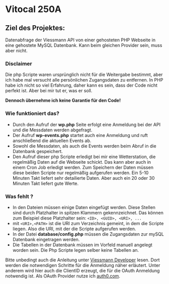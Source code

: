 # Vitocal 250A

## Ziel des Projektes:
Datenabfrage der Viessmann API von einer gehosteten PHP Webseite in eine gehostete MySQL Datenbank. Kann beim gleichen Provider sein, muss aber nicht.

### Disclaimer
Die php Scripte waren ursprünglich nicht für die Weitergabe bestimmt, aber ich habe mal versucht alle persönlichen Zugangsdaten zu entfernen. In PHP habe ich nicht so viel Erfahrung, daher kann es sein, dass der Code nicht perfekt ist. Aber bei mir tut er, was er soll.

__Dennoch übernehme ich keine Garantie für den Code!__


### Wie funktioniert das?
* Durch den Aufruf der __wp.php__ Seite erfolgt eine Anmeldung bei der API und die Messdaten werden abgefragt.
* Der Aufruf __wp-events.php__ startet auch eine Anmeldung und ruft anschließend die aktuellen Events ab.
* Sowohl die Messdaten, als auch die Events werden beim Abruf in die Datenbank gespeichert.
* Den Aufruf dieser php Scripte erledigt bei mir eine Wetterstation, die regelmäßig Daten auf die Webseite schickt. Das kann aber auch in einem Cron Job erledigt werden. Zum Speichern der Daten müssen diese beiden Scripte nur regelmäßig aufgerufen werden. Ein 5-10 Minuten Takt liefert sehr detailierte Daten. Aber auch ein 20 oder 30 Minuten Takt liefert gute Werte.

### Was fehlt ?
* In den Dateien müssen einige Daten eingefügt werden. Diese Stellen sind durch Platzhalter in spitzen Klammern gekennzeichnet. Das können zum Beispiel diese Platzhalter sein:  ```<ID>, <GUID>, <URI>, ...```
* mit ```<URI>,<PATH>``` ist die URI zum Verzeichnis gemeint, in dem die Scripte liegen. Also die URI, mit der die Scripte aufgerufen werden.
* In der Datei __database/config.php__ müssen die Zugangsdaten zur mySQL Datenbank eingetragen werden.
* Die Tabellen in der Datenbank müssen im Vorfeld manuell angelegt worden sein. Die Php Scripte legen selber keine Tabellen an.

Bitte unbedingt auch die Anleitung unter [Viessmann Developer](https://app.developer.viessmann.com) lesen. Dort werden die notwendigen Schritte für die Anmeldung näher erläutert. Unter anderem wird hier auch die ClientID erzeugt, die für die OAuth Anmeldung notwendig ist. Als OAuth Provider nutze ich [auth0.com](https://auth0.com/).
